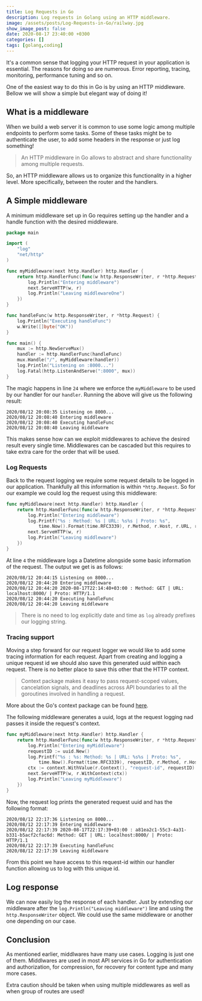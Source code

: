 ```yaml
---
title: Log Requests in Go
description: Log requests in Golang using an HTTP middleware.
image: /assets/posts/Log-Requests-in-Go/railway.jpg
show_image_post: false
date: 2020-08-17 23:40:00 +0300
categories: []
tags: [golang,coding]
---
```


It's a common sense that logging your HTTP request in your application is essential. The reasons for doing so are numerous. Error reporting, tracing, monitoring, performance tuning and so on.

One of the easiest way to do this in Go is by using an HTTP middleware. Bellow we will show a simple but elegant way of doing it!

## What is a middleware

When we build a web server it is common to use some logic among multiple endpoints to perform some tasks. Some of these tasks might be to authenticate the user, to add some headers in the response or just log something!

> An HTTP middleware in Go allows to abstract and share functionality among multiple requests.

So, an HTTP middleware allows us to organize this functionality in a higher level. More specifically, between the router and the handlers.

## A Simple middleware

A minimum middleware set up in Go requires setting up the handler and a handle function with the desired middleware.

```go
package main

import (
	"log"
	"net/http"
)

func myMiddleware(next http.Handler) http.Handler {
	return http.HandlerFunc(func(w http.ResponseWriter, r *http.Request) {
		log.Println("Entering middleware")
		next.ServeHTTP(w, r)
		log.Println("Leaving middlewareOne")
	})
}

func handleFunc(w http.ResponseWriter, r *http.Request) {
	log.Println("Executing handleFunc")
	w.Write([]byte("OK"))
}

func main() {
	mux := http.NewServeMux()
	handler := http.HandlerFunc(handleFunc)
	mux.Handle("/", myMiddleware(handler))
	log.Println("Listening on :8000...")
	log.Fatal(http.ListenAndServe(":8000", mux))
}
```

The magic happens in line `24` where we enforce the `myMiddleware` to be used by our handler for our `handler`. Running the above will give us the following result:

```console
2020/08/12 20:08:35 Listening on 8000...
2020/08/12 20:08:40 Entering middleware
2020/08/12 20:08:40 Executing handleFunc
2020/08/12 20:08:40 Leaving middleware
```

This makes sense how can we exploit middlewares to achieve the desired result every single time. Middlewares can be cascaded but this requires to take extra care for the order that will be used. 

### Log Requests

Back to the request logging we require some request details to be logged in our application. Thankfully all this information is within `*http.Request`. So for our example we could log the request using this middleware:  

```go
func myMiddleware(next http.Handler) http.Handler {
	return http.HandlerFunc(func(w http.ResponseWriter, r *http.Request) {
		log.Println("Entering middleware")
		log.Printf("%s : Method: %s | URL: %s%s | Proto: %s",
			time.Now().Format(time.RFC3339), r.Method, r.Host, r.URL, r.Proto)
		next.ServeHTTP(w, r)
		log.Println("Leaving middleware")
	})
}
```

At line `4` the middleware logs a Datetime alongside some basic information of the request. The output we get is as follows:

```console
2020/08/12 20:44:15 Listening on 8000...
2020/08/12 20:44:20 Entering middleware
2020/08/12 20:44:20 2020-08-17T22:14:40+03:00 : Method: GET | URL: localhost:8000/ | Proto: HTTP/1.1
2020/08/12 20:44:20 Executing handleFunc
2020/08/12 20:44:20 Leaving middleware
```

> There is no need to log explicitly date and time as `log` already prefixes our logging string.

### Tracing support

Moving a step forward for our request logger we would like to add some tracing information for each request. Apart from creating and logging a unique request id we should also save this generated uuid within each request. There is no better place to save this other that the HTTP context.

> Context package makes it easy to pass request-scoped values, cancelation signals, and deadlines across API boundaries to all the goroutines involved in handling a request.

More about the Go's context package can be found [here](https://golang.org/pkg/context/).

The following middleware generates a uuid, logs at the request logging nad passes it inside the request's context.

```go
func myMiddleware(next http.Handler) http.Handler {
	return http.HandlerFunc(func(w http.ResponseWriter, r *http.Request) {
		log.Println("Entering myMiddleware")
		requestID := uuid.New()
		log.Printf("%s : %s: Method: %s | URL: %s%s | Proto: %s",
			time.Now().Format(time.RFC3339), requestID, r.Method, r.Host, r.URL, r.Proto)
		ctx := context.WithValue(r.Context(), "request-id", requestID)
		next.ServeHTTP(w, r.WithContext(ctx))
		log.Println("Leaving myMiddleware")
	})
}
```

Now, the request log prints the generated request uuid and has the following format:

```console
2020/08/12 22:17:36 Listening on 8000...
2020/08/12 22:17:39 Entering middleware
2020/08/12 22:17:39 2020-08-17T22:17:39+03:00 : a81ea2c1-55c3-4a31-b331-b5acf2cfac6d: Method: GET | URL: localhost:8000/ | Proto: HTTP/1.1
2020/08/12 22:17:39 Executing handleFunc
2020/08/12 22:17:39 Leaving middleware
```

From this point we have access to this request-id within our handler function allowing us to log with this unique id.

## Log response

We can now easily log the response of each handler. Just by extending our middleware after the `log.Println("Leaving middleware")` line and using the `http.ResponseWriter` object. We could use the same middleware or another one depending on our case.

## Conclusion

As mentioned earlier, middlwares have many use cases. Logging is just one of them. Middlwares are used in most API services in Go for authentication and authorization, for compression, for recovery for content type and many more cases. 

Extra caution should be taken when using multiple middlewares as well as when group of routes are used!
